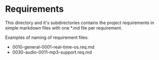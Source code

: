 Requirements
============

This directory and it's subdirectories contains the project requirements in simple markdown 
files with one *.md file per requirement.

Examples of naming of requirement files:

 - 0010-general-0001-real-time-os.req.md
 - 0030-audio-0011-mp3-support.req.md
 
